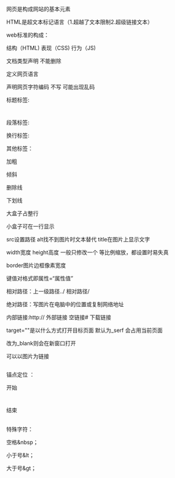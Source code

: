 网页是构成网站的基本元素

HTML是超文本标记语言（1.超越了文本限制2.超级链接文本）

web标准的构成：

结构（HTML) 表现（CSS) 行为（JS)

文档类型声明 不能删除 <!doctype html>

定义网页语言<html lang="en">

声明网页字符编码 不写 可能出现乱码 <meta charset="UTF-8">

标题标签:<h1></h1>

段落标签:<p></p>

换行标签:<br />

其他标签：

加粗<strong></strong> <b></b>

倾斜<em></em> <i></i>

删除线<del></del> <s></s>

下划线<ins></ins> <u></u>



大盒子占整行<div></div>

小盒子可在一行显示<span></span>

<img/>src设置路径 alt找不到图片时文本替代 title在图片上显示文字

width宽度 height高度 一般只修改一个 等比例缩放，都设置时易失真

border图片边框像素宽度

键值对格式即属性=“属性值”

相对路径：上一级路径../   相对路径/

绝对路径：写图片在电脑中的位置或复制网络地址

内部链接:http:// 外部链接 空链接# 下载链接 <a></a>

target=""是以什么方式打开目标页面 默认为_serf 会占用当前页面

改为_blank则会在新窗口打开

可以以图片为链接

<a>

<img src>

</a>



锚点定位 ：

开始<h1><a href="#自创"></a></h1>

结束<h2 id="自创"></h2>

特殊字符：

空格&nbsp；

小于号&lt；

大于号&gt；